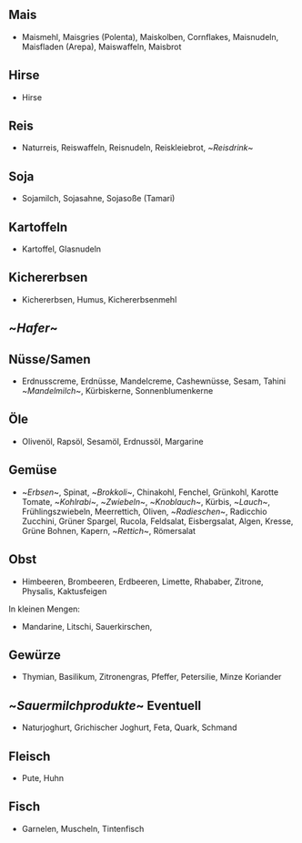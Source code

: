 ## Mais
- Maismehl, Maisgries (Polenta), Maiskolben, Cornflakes, Maisnudeln,
    Maisfladen (Arepa), Maiswaffeln, Maisbrot

## Hirse
- Hirse

## Reis
- Naturreis, Reiswaffeln, Reisnudeln, Reiskleiebrot, ~*Reisdrink*~

## Soja
- Sojamilch, Sojasahne, Sojasoße (Tamari)

## Kartoffeln
- Kartoffel, Glasnudeln

## Kichererbsen
- Kichererbsen, Humus, Kichererbsenmehl

## ~*Hafer*~

## Nüsse/Samen
- Erdnusscreme, Erdnüsse, Mandelcreme, Cashewnüsse, Sesam, Tahini
    ~*Mandelmilch*~, Kürbiskerne, Sonnenblumenkerne

## Öle
- Olivenöl, Rapsöl, Sesamöl, Erdnussöl, Margarine

## Gemüse
- ~*Erbsen*~, Spinat, ~*Brokkoli*~, Chinakohl, Fenchel, Grünkohl, Karotte
    Tomate, ~*Kohlrabi*~, ~*Zwiebeln*~, ~*Knoblauch*~, Kürbis, ~*Lauch*~, 
    Frühlingszwiebeln, Meerrettich, Oliven, ~*Radieschen*~, Radicchio
    Zucchini, Grüner Spargel, Rucola, Feldsalat, Eisbergsalat,
    Algen, Kresse, Grüne Bohnen, Kapern, ~*Rettich*~, Römersalat

## Obst
- Himbeeren, Brombeeren, Erdbeeren, Limette, Rhababer, Zitrone, 
    Physalis, Kaktusfeigen

In kleinen Mengen:
- Mandarine, Litschi, Sauerkirschen,


## Gewürze
- Thymian, Basilikum, Zitronengras, Pfeffer, Petersilie, Minze
    Koriander

## ~*Sauermilchprodukte*~ Eventuell
- Naturjoghurt, Grichischer Joghurt, Feta, Quark, Schmand

## Fleisch
- Pute, Huhn

## Fisch
- Garnelen, Muscheln, Tintenfisch

